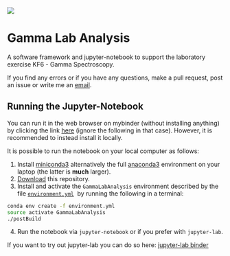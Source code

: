 <a href="https://mybinder.org/v2/gh/ASamarkRoth/gammalab_analysis/master?filepath=DataAnalysis_GammaSpectroscopy.ipynb" target="_blank" title="Run jupyter-notebook in binder.">
  <img src="https://mybinder.org/badge.svg">
</a>

# Gamma Lab Analysis

A software framework and jupyter-notebook to support the laboratory exercise KF6 - Gamma Spectroscopy.

If you find any errors or if you have any questions, make a pull request, post an issue or write me an [email](mailto:anton.samark-roth@nuclear.lu.se). 

## Running the Jupyter-Notebook

You can run it in the web browser on mybinder (without installing anything) by clicking the link [here](https://mybinder.org/v2/gh/ASamarkRoth/gammalab_analysis/master?filepath=DataAnalysis_GammaSpectroscopy.ipynb) (ignore the following in that case). However, it is recommended to instead install it locally.

It is possible to run the notebook on your local computer as follows:

1. Install [miniconda3](https://conda.io/miniconda.html) alternatively the full [anaconda3](https://www.anaconda.com/download) environment on your laptop (the latter is **much** larger).
2. [Download](https://github.com/ASamarkRoth/gammalab_analysis/archive/master.zip) this repository.
3. Install and activate the `GammaLabAnalysis` environment described by the file [`environment.yml`](/environment.yml)  by running the following in a terminal:

```bash
conda env create -f environment.yml
source activate GammaLabAnalysis
./postBuild
```
4. Run the notebook via `jupyter-notebook` or if you prefer with `jupyter-lab`.

If you want to try out jupyter-lab you can do so here: <a href="https://mybinder.org/v2/gh/ASamarkRoth/gammalab_analysis/master?urlpath=lab" target="_blank">jupyter-lab binder</a>
